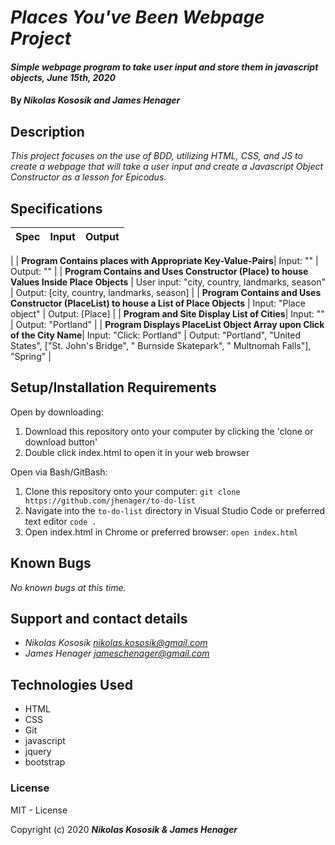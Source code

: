 # _Places You've Been Webpage Project_

#### _Simple webpage program to take user input and store them in javascript objects, June 15th, 2020_

#### By _**Nikolas Kososik and James Henager**_

## Description

_This project focuses on the use of BDD, utilizing HTML, CSS, and JS to create a webpage that will take a user input and create a Javascript Object Constructor as a lesson for Epicodus._

## Specifications

| Spec | Input | Output |
| :-------------     | :------------- | :------------- |
|
| **Program Contains places with Appropriate Key-Value-Pairs**| Input: "" | Output: "" |
| **Program Contains and Uses Constructor (Place) to house Values Inside Place Objects** | User input: "city, country, landmarks, season" | Output: [city, country, landmarks, season] |
| **Program Contains and Uses Constructor (PlaceList) to house a List of Place Objects** | Input: "Place object" | Output: [Place] |
| **Program and Site Display List of Cities**| Input: "" | Output: "Portland" |
| **Program Displays PlaceList Object Array upon Click of the City Name**| Input: "Click: Portland" | Output: "Portland", "United States", ["St. John's Bridge", " Burnside Skatepark", " Multnomah Falls"], "Spring" |


## Setup/Installation Requirements

Open by downloading:
1. Download this repository onto your computer by clicking the 'clone or download button'
2. Double click index.html to open it in your web browser

Open via Bash/GitBash:
1. Clone this repository onto your computer:
`git clone https://github.com/jhenager/to-do-list`
2. Navigate into the `to-do-list` directory in Visual Studio Code or preferred text editor
`code .`
3. Open index.html in Chrome or preferred browser:
`open index.html`



## Known Bugs

_No known bugs at this time._

## Support and contact details

* _Nikolas Kososik <nikolas.kososik@gmail.com>_
* _James Henager <jameschenager@gmail.com>_

## Technologies Used

* HTML
* CSS
* Git
* javascript
* jquery
* bootstrap

### License

MIT - License

Copyright (c) 2020 **_Nikolas Kososik & James Henager_**